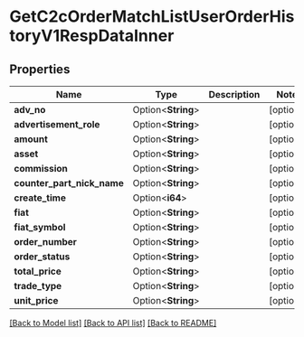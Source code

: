 # GetC2cOrderMatchListUserOrderHistoryV1RespDataInner

## Properties

Name | Type | Description | Notes
------------ | ------------- | ------------- | -------------
**adv_no** | Option<**String**> |  | [optional]
**advertisement_role** | Option<**String**> |  | [optional]
**amount** | Option<**String**> |  | [optional]
**asset** | Option<**String**> |  | [optional]
**commission** | Option<**String**> |  | [optional]
**counter_part_nick_name** | Option<**String**> |  | [optional]
**create_time** | Option<**i64**> |  | [optional]
**fiat** | Option<**String**> |  | [optional]
**fiat_symbol** | Option<**String**> |  | [optional]
**order_number** | Option<**String**> |  | [optional]
**order_status** | Option<**String**> |  | [optional]
**total_price** | Option<**String**> |  | [optional]
**trade_type** | Option<**String**> |  | [optional]
**unit_price** | Option<**String**> |  | [optional]

[[Back to Model list]](../README.md#documentation-for-models) [[Back to API list]](../README.md#documentation-for-api-endpoints) [[Back to README]](../README.md)


